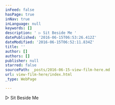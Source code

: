```yaml
---
inFeed: false
hasPage: true
inNav: true
inLanguage: null
keywords: []
description: ' ▷ Sit Beside Me '
datePublished: '2016-06-15T06:53:26.412Z'
dateModified: '2016-06-15T06:52:11.834Z'
title: ''
author: []
authors: []
publisher: null
starred: false
sourcePath: _posts/2016-06-15-view-film-here.md
url: view-film-here/index.html
_type: WebPage

---
```

▷ Sit Beside Me